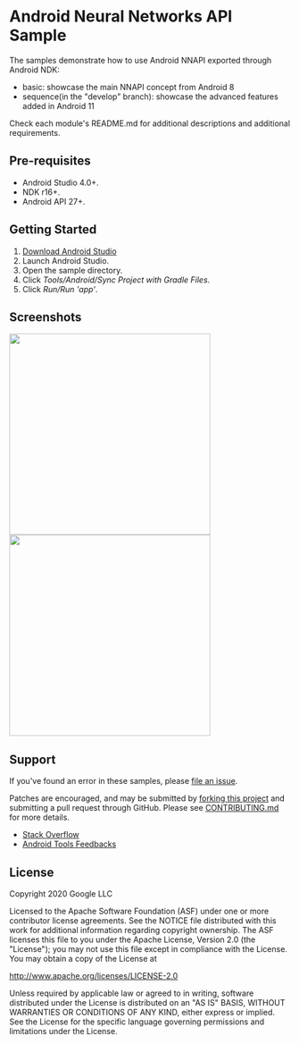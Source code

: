 Android Neural Networks API Sample
======

The samples demonstrate how to use Android NNAPI exported through Android NDK:

- basic: showcase the main NNAPI concept from Android 8
- sequence(in the "develop" branch): showcase the advanced features added in Android 11

Check each module's README.md for additional descriptions and additional requirements.

Pre-requisites
--------------
- Android Studio 4.0+.
- NDK r16+.
- Android API 27+.

Getting Started
---------------
1. [Download Android Studio](http://developer.android.com/sdk/index.html)
1. Launch Android Studio.
1. Open the sample directory.
1. Click *Tools/Android/Sync Project with Gradle Files*.
1. Click *Run/Run 'app'*.

Screenshots
-----------
<img src="basic/screenshot.png" width="360">
<img src="sequence/screenshot.png" width="360">

Support
-------
If you've found an error in these samples, please [file an issue](https://github.com/android/ndk-samples/issues/new).

Patches are encouraged, and may be submitted by [forking this project](https://github.com/android/ndk-samples/fork) and
submitting a pull request through GitHub. Please see [CONTRIBUTING.md](../CONTRIBUTING.md) for more details.

- [Stack Overflow](http://stackoverflow.com/questions/tagged/android-ndk)
- [Android Tools Feedbacks](http://tools.android.com/feedback)

License
-------
Copyright 2020 Google LLC

Licensed to the Apache Software Foundation (ASF) under one or more contributor
license agreements.  See the NOTICE file distributed with this work for
additional information regarding copyright ownership.  The ASF licenses this
file to you under the Apache License, Version 2.0 (the "License"); you may not
use this file except in compliance with the License.  You may obtain a copy of
the License at

  http://www.apache.org/licenses/LICENSE-2.0

Unless required by applicable law or agreed to in writing, software
distributed under the License is distributed on an "AS IS" BASIS, WITHOUT
WARRANTIES OR CONDITIONS OF ANY KIND, either express or implied.  See the
License for the specific language governing permissions and limitations under
the License.
